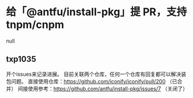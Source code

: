 # 给「@antfu/install-pkg」提 PR，支持 tnpm/cnpm

null

## txp1035

开个issues来记录进展。
目前关联两个仓库，任何一个仓库有回复都可以解决装包问题。
直接使用仓库：https://github.com/iconify/iconify/pull/200 （已合并）
间接使用参考：https://github.com/antfu/install-pkg/issues/7 （关闭了）

